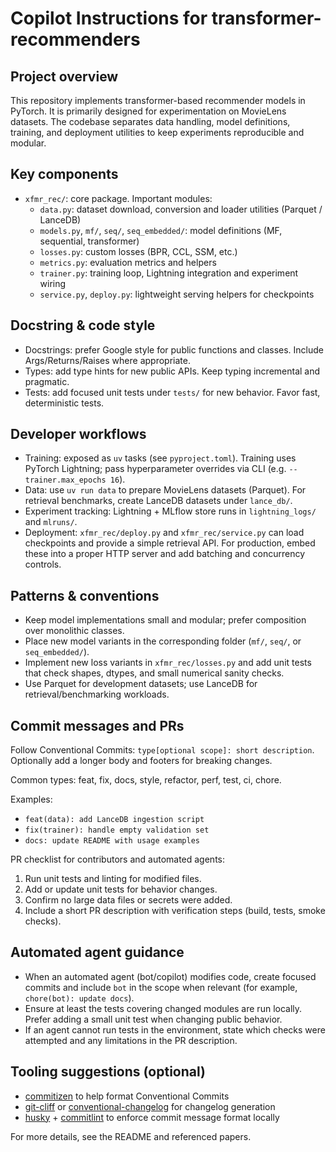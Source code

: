 # Copilot Instructions for transformer-recommenders

## Project overview

This repository implements transformer-based recommender models in PyTorch.
It is primarily designed for experimentation on MovieLens datasets.
The codebase separates data handling, model definitions, training, and
deployment utilities to keep experiments reproducible and modular.

## Key components

- `xfmr_rec/`: core package. Important modules:
  - `data.py`: dataset download, conversion and loader utilities
    (Parquet / LanceDB)
  - `models.py`, `mf/`, `seq/`, `seq_embedded/`: model definitions (MF,
    sequential, transformer)
  - `losses.py`: custom losses (BPR, CCL, SSM, etc.)
  - `metrics.py`: evaluation metrics and helpers
  - `trainer.py`: training loop, Lightning integration and experiment
    wiring
  - `service.py`, `deploy.py`: lightweight serving helpers for
    checkpoints

## Docstring & code style

- Docstrings: prefer Google style for public functions and classes. Include
  Args/Returns/Raises where appropriate.
- Types: add type hints for new public APIs. Keep typing incremental and
  pragmatic.
- Tests: add focused unit tests under `tests/` for new behavior. Favor
  fast, deterministic tests.

## Developer workflows

- Training: exposed as `uv` tasks (see `pyproject.toml`). Training uses
  PyTorch Lightning; pass hyperparameter overrides via CLI (e.g.
  `--trainer.max_epochs 16`).
- Data: use `uv run data` to prepare MovieLens datasets (Parquet). For
  retrieval benchmarks, create LanceDB datasets under `lance_db/`.
- Experiment tracking: Lightning + MLflow store runs in
  `lightning_logs/` and `mlruns/`.
- Deployment: `xfmr_rec/deploy.py` and `xfmr_rec/service.py` can load
  checkpoints and provide a simple retrieval API. For production, embed
  these into a proper HTTP server and add batching and concurrency
  controls.

## Patterns & conventions

- Keep model implementations small and modular; prefer composition over
  monolithic classes.
- Place new model variants in the corresponding folder (`mf/`, `seq/`, or
  `seq_embedded/`).
- Implement new loss variants in `xfmr_rec/losses.py` and add unit tests
  that check shapes, dtypes, and small numerical sanity checks.
- Use Parquet for development datasets; use LanceDB for
  retrieval/benchmarking workloads.

## Commit messages and PRs

Follow Conventional Commits: `type[optional scope]: short description`.
Optionally add a longer body and footers for breaking changes.

Common types: feat, fix, docs, style, refactor, perf, test, ci, chore.

Examples:

- `feat(data): add LanceDB ingestion script`
- `fix(trainer): handle empty validation set`
- `docs: update README with usage examples`

PR checklist for contributors and automated agents:

1. Run unit tests and linting for modified files.
2. Add or update unit tests for behavior changes.
3. Confirm no large data files or secrets were added.
4. Include a short PR description with verification steps (build, tests,
  smoke checks).

## Automated agent guidance

- When an automated agent (bot/copilot) modifies code, create focused
  commits and include `bot` in the scope when relevant (for example,
  `chore(bot): update docs`).
- Ensure at least the tests covering changed modules are run locally.
  Prefer adding a small unit test when changing public behavior.
- If an agent cannot run tests in the environment, state which checks
  were attempted and any limitations in the PR description.

## Tooling suggestions (optional)

- [commitizen](https://commitizen-tools.github.io/website/) to help format Conventional Commits
- [git-cliff](https://github.com/orhun/git-cliff) or
  [conventional-changelog](https://github.com/conventional-changelog/conventional-changelog)
  for changelog generation
- [husky](https://typicode.github.io/husky/) +
  [commitlint](https://commitlint.js.org/) to enforce commit message format locally

For more details, see the README and referenced papers.
